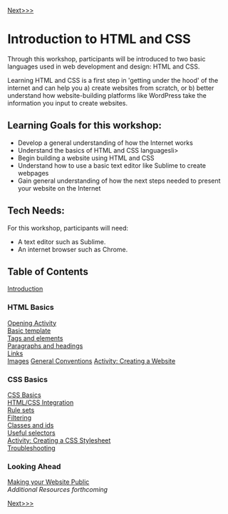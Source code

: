 [Next>>>](sections/introduction.md)

# Introduction to HTML and CSS

Through this workshop, participants will be introduced to two basic languages used in web development and design: HTML and CSS. 

Learning HTML and CSS is a first step in 'getting under the hood' of the internet and can help you a) create websites from scratch, or b) better understand how website-building platforms like WordPress take the information you input to create websites. 

## Learning Goals for this workshop:

- Develop a general understanding of how the Internet works 
- Understand the basics of HTML and CSS languagesli>
- Begin building a website using HTML and CSS
- Understand how to use a basic text editor like Sublime to create webpages
- Gain general understanding of how the next steps needed to present your website on the Internet

## Tech Needs:

For this workshop, participants will need: 

- A text editor such as Sublime.
- An internet browser such as Chrome.


## Table of Contents

[Introduction](sections/introduction.md)  

### HTML Basics

[Opening Activity](sections/opening_activity.md)  
[Basic template](sections/basic.md)  
[Tags and elements](sections/elements.md)  
[Paragraphs and headings](sections/p_and_h.md)  
[Links](sections/links.md)  
[Images](sections/images.md) 
[General Conventions](sections/conventions.md) 
[Activity: Creating a Website](sections/create_site.md)  

### CSS Basics

[CSS Basics](sections/css_basic.md)  
[HTML/CSS Integration](sections/integration.md)  
[Rule sets](sections/rules.md)  
[Filtering](sections/filter.md)  
[Classes and ids](sections/classes.md)  
[Useful selectors](sections/selectors.md)  
[Activity: Creating a CSS Stylesheet](sections/creating_stylesheet.md)  
[Troubleshooting](sections/troubleshooting.md)  

### Looking Ahead

[Making your Website Public](sections/public.md)  
*Additional Resources forthcoming*  

[Next>>>](sections/introduction.md)
